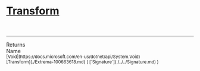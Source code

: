 # [Transform](./Extrema-100663618.md)


<br>
<hr>
Returns<img width=550/>Name
<br>
<sub>[Void](https://docs.microsoft.com/en-us/dotnet/api/System.Void)</sub><img width=500/><sub>[Transform](./Extrema-100663618.md) ( [`Signature`](./../../Signature.md) )</sub><br>


